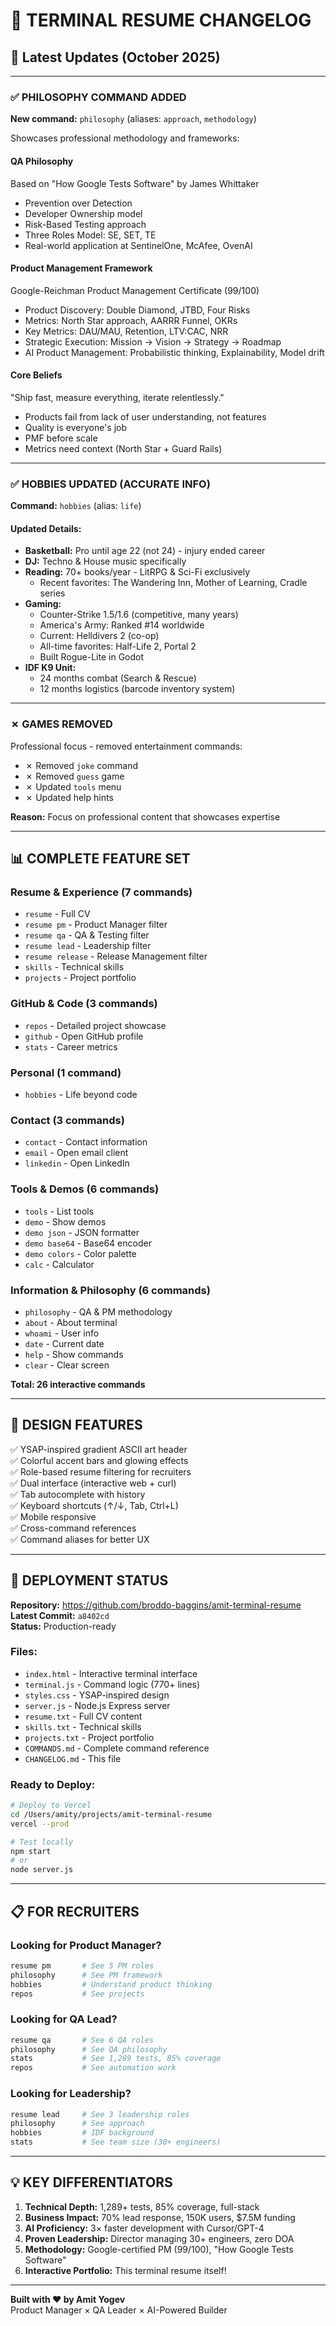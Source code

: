 # 🚀 TERMINAL RESUME CHANGELOG

## 🎯 Latest Updates (October 2025)

---

### ✅ **PHILOSOPHY COMMAND ADDED**

**New command:** `philosophy` (aliases: `approach`, `methodology`)

Showcases professional methodology and frameworks:

#### **QA Philosophy**
Based on "How Google Tests Software" by James Whittaker
- Prevention over Detection
- Developer Ownership model
- Risk-Based Testing approach
- Three Roles Model: SE, SET, TE
- Real-world application at SentinelOne, McAfee, OvenAI

#### **Product Management Framework**
Google-Reichman Product Management Certificate (99/100)
- Product Discovery: Double Diamond, JTBD, Four Risks
- Metrics: North Star approach, AARRR Funnel, OKRs
- Key Metrics: DAU/MAU, Retention, LTV:CAC, NRR
- Strategic Execution: Mission → Vision → Strategy → Roadmap
- AI Product Management: Probabilistic thinking, Explainability, Model drift

#### **Core Beliefs**
"Ship fast, measure everything, iterate relentlessly."
- Products fail from lack of user understanding, not features
- Quality is everyone's job
- PMF before scale
- Metrics need context (North Star + Guard Rails)

---

### ✅ **HOBBIES UPDATED (ACCURATE INFO)**

**Command:** `hobbies` (alias: `life`)

#### **Updated Details:**
- **Basketball:** Pro until age 22 (not 24) - injury ended career
- **DJ:** Techno & House music specifically
- **Reading:** 70+ books/year - LitRPG & Sci-Fi exclusively
  - Recent favorites: The Wandering Inn, Mother of Learning, Cradle series
- **Gaming:** 
  - Counter-Strike 1.5/1.6 (competitive, many years)
  - America's Army: Ranked #14 worldwide
  - Current: Helldivers 2 (co-op)
  - All-time favorites: Half-Life 2, Portal 2
  - Built Rogue-Lite in Godot
- **IDF K9 Unit:**
  - 24 months combat (Search & Rescue)
  - 12 months logistics (barcode inventory system)

---

### ✗ **GAMES REMOVED**

Professional focus - removed entertainment commands:
- ✗ Removed `joke` command
- ✗ Removed `guess` game
- ✗ Updated `tools` menu
- ✗ Updated help hints

**Reason:** Focus on professional content that showcases expertise

---

## 📊 **COMPLETE FEATURE SET**

### **Resume & Experience (7 commands)**
- `resume` - Full CV
- `resume pm` - Product Manager filter
- `resume qa` - QA & Testing filter
- `resume lead` - Leadership filter
- `resume release` - Release Management filter
- `skills` - Technical skills
- `projects` - Project portfolio

### **GitHub & Code (3 commands)**
- `repos` - Detailed project showcase
- `github` - Open GitHub profile
- `stats` - Career metrics

### **Personal (1 command)**
- `hobbies` - Life beyond code

### **Contact (3 commands)**
- `contact` - Contact information
- `email` - Open email client
- `linkedin` - Open LinkedIn

### **Tools & Demos (6 commands)**
- `tools` - List tools
- `demo` - Show demos
- `demo json` - JSON formatter
- `demo base64` - Base64 encoder
- `demo colors` - Color palette
- `calc` - Calculator

### **Information & Philosophy (6 commands)**
- `philosophy` - QA & PM methodology
- `about` - About terminal
- `whoami` - User info
- `date` - Current date
- `help` - Show commands
- `clear` - Clear screen

**Total: 26 interactive commands**

---

## 🎨 **DESIGN FEATURES**

✅ YSAP-inspired gradient ASCII art header  
✅ Colorful accent bars and glowing effects  
✅ Role-based resume filtering for recruiters  
✅ Dual interface (interactive web + curl)  
✅ Tab autocomplete with history  
✅ Keyboard shortcuts (↑/↓, Tab, Ctrl+L)  
✅ Mobile responsive  
✅ Cross-command references  
✅ Command aliases for better UX  

---

## 🚀 **DEPLOYMENT STATUS**

**Repository:** https://github.com/broddo-baggins/amit-terminal-resume  
**Latest Commit:** `a8402cd`  
**Status:** Production-ready  

### **Files:**
- `index.html` - Interactive terminal interface
- `terminal.js` - Command logic (770+ lines)
- `styles.css` - YSAP-inspired design
- `server.js` - Node.js Express server
- `resume.txt` - Full CV content
- `skills.txt` - Technical skills
- `projects.txt` - Project portfolio
- `COMMANDS.md` - Complete command reference
- `CHANGELOG.md` - This file

### **Ready to Deploy:**
```bash
# Deploy to Vercel
cd /Users/amity/projects/amit-terminal-resume
vercel --prod

# Test locally
npm start
# or
node server.js
```

---

## 📋 **FOR RECRUITERS**

### **Looking for Product Manager?**
```bash
resume pm       # See 5 PM roles
philosophy      # See PM framework
hobbies         # Understand product thinking
repos           # See projects
```

### **Looking for QA Lead?**
```bash
resume qa       # See 6 QA roles
philosophy      # See QA philosophy
stats           # See 1,289 tests, 85% coverage
repos           # See automation work
```

### **Looking for Leadership?**
```bash
resume lead     # See 3 leadership roles
philosophy      # See approach
hobbies         # IDF background
stats           # See team size (30+ engineers)
```

---

## 💡 **KEY DIFFERENTIATORS**

1. **Technical Depth:** 1,289+ tests, 85% coverage, full-stack
2. **Business Impact:** 70% lead response, 150K users, $7.5M funding
3. **AI Proficiency:** 3× faster development with Cursor/GPT-4
4. **Proven Leadership:** Director managing 30+ engineers, zero DOA
5. **Methodology:** Google-certified PM (99/100), "How Google Tests Software"
6. **Interactive Portfolio:** This terminal resume itself!

---

**Built with ❤️ by Amit Yogev**  
Product Manager × QA Leader × AI-Powered Builder

